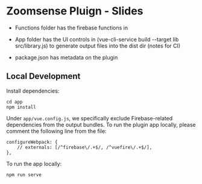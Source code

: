 # Zoomsense Pluign - Slides

- Functions folder has the firebase functions in

- App folder has the UI controls in (vue-cli-service build --target lib src/library.js) to generate output files into the dist dir (notes for CI)

- package.json has metadata on the plugin

## Local Development

Install dependencies:

```
cd app
npm install
```

Under `app/vue.config.js`, we specifically exclude Firebase-related dependencies from the output bundles. To run the plugin app locally, please comment the following line from the file:

```
configureWebpack: {
    // externals: [/^firebase\/.+$/, /^vuefire\/.+$/],
},
```

To run the app locally:

```
npm run serve
```
